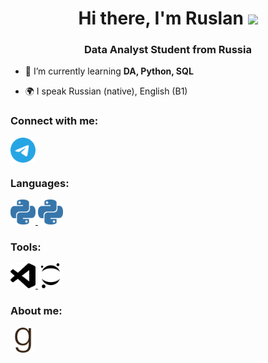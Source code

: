 <h1 align="center">Hi there, I'm Ruslan</a> 
<img src="https://github.com/blackcater/blackcater/raw/main/images/Hi.gif" height="32"/></h1>
<h3 align="center">Data Analyst Student from Russia</h3>


- 🌱 I’m currently learning **DA, Python, SQL**

- 🌍 I speak Russian (native), English (B1)

### Connect with me:
<p align="left">
<a href="https://t.me/Mustafin_Ruslan_F" target="blank"><img align="center" src="https://github.com/Rusildur/Rusildur/blob/fe132de777ed44df01c679632014396e04e47238/icons/telegram.svg" alt="ruslan" height="40" width="40" /></a>
</p>

### Languages:
<p align="left"> 
<a href="https://www.python.org" target="_blank" rel="noreferrer"> <img src="https://github.com/Rusildur/Rusildur/blob/c21c503fd2b9c725e69a1114161ec3319a28bf5d/icons/python.svg" alt="python" width="40" height="40"/> </a> 
<a href="https://www.python.org" target="_blank" rel="noreferrer"> <img src="https://github.com/Rusildur/Rusildur/blob/92fdc61edac861e6f4395ca9c87bbe641c0bed0d/icons/python.svg" alt="python" width="40" height="40"/> </a> 
</p>

### Tools:
<p align="left"> 
<a href="https://code.visualstudio.com/" target="_blank" rel="noreferrer"> <img src="https://github.com/Rusildur/Rusildur/blob/78f679b6e251cf79a1f5465414269f2d7d4fe2ac/icons/visualstudiocode.svg" alt="git" width="40" height="40"/> </a> 
<a href="https://jupyter.org/" target="_blank" rel="noreferrer"> <img src="https://github.com/Rusildur/Rusildur/blob/018c800a16499bfae2ecff4f7f8f3d57897653f4/icons/jupyter.svg" alt="git" width="40" height="40"/> </a> 
</p>

### About me:
<p align="left"> 
<a href="https://www.goodreads.com/user/show/99753736-ruslan" target="blank"><img align="center" src="https://github.com/Rusildur/Rusildur/blob/9d1f66506d10d4027f02ef449d15c5988f2ab9eb/icons/goodreads.svg" alt="git" height="40" width="40" /></a>
</p>

